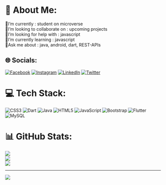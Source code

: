 # 💫 About Me:
🔭I’m currently : student on microverse<br>👯I’m looking to collaborate on : upcoming projects<br>
🤝I’m looking for help with : javascript<br>
🌱I’m currently learning : javascript<br>
💬Ask me about : java, android, dart, REST-APIs<br>


## 🌐 Socials:
[![Facebook](https://img.shields.io/badge/Facebook-%231877F2.svg?logo=Facebook&logoColor=white)](https://facebook.com/saeqasultani) [![Instagram](https://img.shields.io/badge/Instagram-%23E4405F.svg?logo=Instagram&logoColor=white)](https://instagram.com/saeqasultani) [![LinkedIn](https://img.shields.io/badge/LinkedIn-%230077B5.svg?logo=linkedin&logoColor=white)](https://linkedin.com/in/saeqasultani) [![Twitter](https://img.shields.io/badge/Twitter-%231DA1F2.svg?logo=Twitter&logoColor=white)](https://twitter.com/saeqasultani) 

# 💻 Tech Stack:
![CSS3](https://img.shields.io/badge/css3-%231572B6.svg?style=for-the-badge&logo=css3&logoColor=white) ![Dart](https://img.shields.io/badge/dart-%230175C2.svg?style=for-the-badge&logo=dart&logoColor=white) ![Java](https://img.shields.io/badge/java-%23ED8B00.svg?style=for-the-badge&logo=java&logoColor=white) ![HTML5](https://img.shields.io/badge/html5-%23E34F26.svg?style=for-the-badge&logo=html5&logoColor=white) ![JavaScript](https://img.shields.io/badge/javascript-%23323330.svg?style=for-the-badge&logo=javascript&logoColor=%23F7DF1E) ![Bootstrap](https://img.shields.io/badge/bootstrap-%23563D7C.svg?style=for-the-badge&logo=bootstrap&logoColor=white) ![Flutter](https://img.shields.io/badge/Flutter-%2302569B.svg?style=for-the-badge&logo=Flutter&logoColor=white) ![MySQL](https://img.shields.io/badge/mysql-%2300f.svg?style=for-the-badge&logo=mysql&logoColor=white)
# 📊 GitHub Stats:
![](https://github-readme-stats.vercel.app/api?username=SaeqaSultani&theme=vue-dark&hide_border=false&include_all_commits=true&count_private=true)<br/>
![](https://github-readme-streak-stats.herokuapp.com/?user=SaeqaSultani&theme=vue-dark&hide_border=false)<br/>
![](https://github-readme-stats.vercel.app/api/top-langs/?username=SaeqaSultani&theme=vue-dark&hide_border=false&include_all_commits=true&count_private=true&layout=compact)

---
[![](https://visitcount.itsvg.in/api?id=SaeqaSultani&icon=0&color=0)](https://visitcount.itsvg.in)

